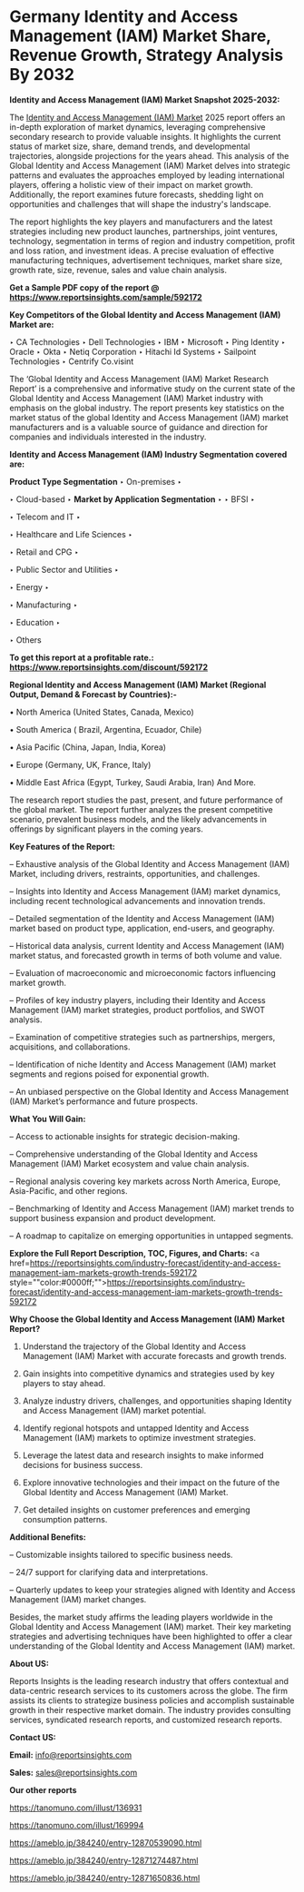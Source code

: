 # Germany Identity and Access Management (IAM) Market Share, Revenue Growth, Strategy Analysis By 2032

<strong>Identity and Access Management (IAM) Market Snapshot 2025-2032:</strong>

The <a href=https://www.reportsinsights.com/sample/592172>Identity and Access Management (IAM) Market</a> 2025 report offers an in-depth exploration of market dynamics, leveraging comprehensive secondary research to provide valuable insights. It highlights the current status of market size, share, demand trends, and developmental trajectories, alongside projections for the years ahead. This analysis of the Global Identity and Access Management (IAM) Market delves into strategic patterns and evaluates the approaches employed by leading international players, offering a holistic view of their impact on market growth. Additionally, the report examines future forecasts, shedding light on opportunities and challenges that will shape the industry's landscape.

The report highlights the key players and manufacturers and the latest strategies including new product launches, partnerships, joint ventures, technology, segmentation in terms of region and industry competition, profit and loss ration, and investment ideas. A precise evaluation of effective manufacturing techniques, advertisement techniques, market share size, growth rate, size, revenue, sales and value chain analysis.

<strong>Get a Sample PDF copy of the report @ <a href=https://www.reportsinsights.com/sample/592172 style=color:#0000ff;>https://www.reportsinsights.com/sample/592172</a></strong>

<strong>Key Competitors of the Global Identity and Access Management (IAM) Market are:</strong>

‣ CA Technologies
‣ Dell Technologies
‣ IBM
‣ Microsoft
‣ Ping Identity
‣ Oracle
‣ Okta
‣ Netiq Corporation
‣ Hitachi Id Systems
‣ Sailpoint Technologies
‣ Centrify Co.visint

The ‘Global Identity and Access Management (IAM) Market Research Report’ is a comprehensive and informative study on the current state of the Global Identity and Access Management (IAM) Market industry with emphasis on the global industry. The report presents key statistics on the market status of the global Identity and Access Management (IAM) market manufacturers and is a valuable source of guidance and direction for companies and individuals interested in the industry.

<strong>Identity and Access Management (IAM) Industry Segmentation covered are:</strong>

<strong>Product Type Segmentation</strong>
‣
On-premises
‣ 

‣ Cloud-based
‣ 
<strong>Market by Application Segmentation</strong>
‣
‣  BFSI
‣ 

‣ Telecom and IT
‣ 

‣ Healthcare and Life Sciences
‣ 

‣ Retail and CPG
‣ 

‣ Public Sector and Utilities
‣ 

‣ Energy
‣ 

‣ Manufacturing
‣ 

‣ Education
‣ 

‣ Others

<strong>To get this report at a profitable rate.: <a href=https://www.reportsinsights.com/discount/592172 style=color:#0000ff;>https://www.reportsinsights.com/discount/592172</a></strong>

<strong>Regional Identity and Access Management (IAM) Market (Regional Output, Demand &amp; Forecast by Countries):-</strong>

• North America (United States, Canada, Mexico)

• South America ( Brazil, Argentina, Ecuador, Chile)

• Asia Pacific (China, Japan, India, Korea)

• Europe (Germany, UK, France, Italy)

• Middle East Africa (Egypt, Turkey, Saudi Arabia, Iran) And More.

The research report studies the past, present, and future performance of the global market. The report further analyzes the present competitive scenario, prevalent business models, and the likely advancements in offerings by significant players in the coming years.

<strong>Key Features of the Report:</strong>

– Exhaustive analysis of the Global Identity and Access Management (IAM) Market, including drivers, restraints, opportunities, and challenges.

– Insights into Identity and Access Management (IAM) market dynamics, including recent technological advancements and innovation trends.

– Detailed segmentation of the Identity and Access Management (IAM) market based on product type, application, end-users, and geography.

– Historical data analysis, current Identity and Access Management (IAM) market status, and forecasted growth in terms of both volume and value.

– Evaluation of macroeconomic and microeconomic factors influencing market growth.

– Profiles of key industry players, including their Identity and Access Management (IAM) market strategies, product portfolios, and SWOT analysis.

– Examination of competitive strategies such as partnerships, mergers, acquisitions, and collaborations.

– Identification of niche Identity and Access Management (IAM) market segments and regions poised for exponential growth.

– An unbiased perspective on the Global Identity and Access Management (IAM) Market’s performance and future prospects.

<strong>What You Will Gain:</strong>

– Access to actionable insights for strategic decision-making.

– Comprehensive understanding of the Global Identity and Access Management (IAM) Market ecosystem and value chain analysis.

– Regional analysis covering key markets across North America, Europe, Asia-Pacific, and other regions.

– Benchmarking of Identity and Access Management (IAM) market trends to support business expansion and product development.

– A roadmap to capitalize on emerging opportunities in untapped segments.

<strong>Explore the Full Report Description, TOC, Figures, and Charts:</strong>
<a href=https://reportsinsights.com/industry-forecast/identity-and-access-management-iam-markets-growth-trends-592172 style=""color:#0000ff;"">https://reportsinsights.com/industry-forecast/identity-and-access-management-iam-markets-growth-trends-592172</a>

<strong>Why Choose the Global Identity and Access Management (IAM) Market Report?</strong>

1. Understand the trajectory of the Global Identity and Access Management (IAM) Market with accurate forecasts and growth trends.

2. Gain insights into competitive dynamics and strategies used by key players to stay ahead.

3. Analyze industry drivers, challenges, and opportunities shaping Identity and Access Management (IAM) market potential.

4. Identify regional hotspots and untapped Identity and Access Management (IAM) markets to optimize investment strategies.

5. Leverage the latest data and research insights to make informed decisions for business success.

6. Explore innovative technologies and their impact on the future of the Global Identity and Access Management (IAM) Market.

7. Get detailed insights on customer preferences and emerging consumption patterns.

<strong>Additional Benefits:</strong>

– Customizable insights tailored to specific business needs.

– 24/7 support for clarifying data and interpretations.

– Quarterly updates to keep your strategies aligned with Identity and Access Management (IAM) market changes.

Besides, the market study affirms the leading players worldwide in the Global Identity and Access Management (IAM) market. Their key marketing strategies and advertising techniques have been highlighted to offer a clear understanding of the Global Identity and Access Management (IAM) market.

<strong><strong>About US</strong>:</strong>

Reports Insights is the leading research industry that offers contextual and data-centric research services to its customers across the globe. The firm assists its clients to strategize business policies and accomplish sustainable growth in their respective market domain. The industry provides consulting services, syndicated research reports, and customized research reports.

<strong>Contact US:</strong>

<p class=><b>Email:</b> <a href=mailto:info@reportsinsights.com>info@reportsinsights.com</a></p>
<p class=><b>Sales:</b> <a href=mailto:sales@reportsinsights.com>sales@reportsinsights.com</a></p>

<strong>Our other reports</strong>

<a href=https://tanomuno.com/illust/136931>https://tanomuno.com/illust/136931</a>

<a href=https://tanomuno.com/illust/169994>https://tanomuno.com/illust/169994</a>

<a href=https://ameblo.jp/384240/entry-12870539090.html>https://ameblo.jp/384240/entry-12870539090.html</a>

<a href=https://ameblo.jp/384240/entry-12871274487.html>https://ameblo.jp/384240/entry-12871274487.html</a>

<a href=https://ameblo.jp/384240/entry-12871650836.html>https://ameblo.jp/384240/entry-12871650836.html</a>
